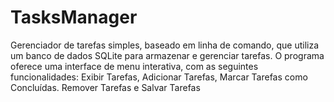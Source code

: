 # TasksManager
Gerenciador de tarefas simples, baseado em linha de comando, que utiliza um banco de dados SQLite para armazenar e gerenciar tarefas. O programa oferece uma interface de menu interativa, com as seguintes funcionalidades: Exibir Tarefas, Adicionar Tarefas, Marcar Tarefas como Concluídas. Remover Tarefas e Salvar Tarefas

